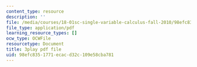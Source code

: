 ```yaml
---
content_type: resource
description: ''
file: /media/courses/18-01sc-single-variable-calculus-fall-2010/98efc8351771ecacd32c109e58cba781_D7nf7pKddwM.pdf
file_type: application/pdf
learning_resource_types: []
ocw_type: OCWFile
resourcetype: Document
title: 3play pdf file
uid: 98efc835-1771-ecac-d32c-109e58cba781
---
```

